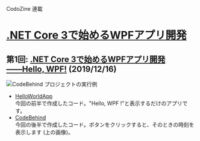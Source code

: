 CodoZine 連載  
# [.NET Core 3で始めるWPFアプリ開発](https://codezine.jp/article/corner/805)

## 第1回: [**.NET Core 3で始めるWPFアプリ開発――Hello, WPF!**](https://codezine.jp/article/detail/11809) (2019/12/16)

![CodeBehind プロジェクトの実行例](https://cz-cdn.shoeisha.jp/static/images/article/11809/Fig16s.png)

- [HelloWorldApp](./HelloWorldApp/)  
今回の前半で作成したコード。"Hello, WPF !"と表示するだけのアプリです。
- [CodeBehind](./CodeBehind/)  
今回の後半で作成したコード。ボタンをクリックすると、そのときの時刻を表示します (上の画像)。


